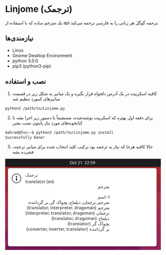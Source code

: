 # Linjome (ترجمک)
یک مترجم ساده که با استفاده از api ترجمه گوگل هر زبانی را به فارسی ترجمه می‌کند.

## نیازمندی‌ها
* Linux
* Gnome Desktop Environment
* python 3.0.0
* pip3 (python3-pip)

## نصب و استفاده
1. کافیه اسکریپت در یک آدرس دلخواه قرار بگیره و یک میانبر به شکل زیر در قسمت میانبرهای کیبورد تنظیم شه
```
python3 /path/to/Linjome.py
```
2. برای دفعه اول بهتره که اسکریپت نوشته‌شده، مستقیماً با دستور زیر اجرا بشه تا کتابخونه‌های مورد نیاز پایتون نصب بشن
```
mahrad@fun:~$ python3 /path/to/Linjome.py install
Successfully Done!
```
3. حالا کافیه هرجا که نیاز به ترجمه بود ترکیب کلید انتخاب شده برای میانبر ترجمه، فشرده بشه

![Screenshot](Screenshot.png)
